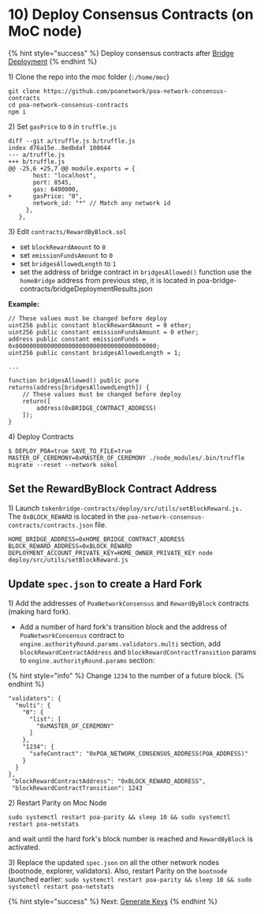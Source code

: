# 10\) Deploy Consensus Contracts \(on MoC node\)

{% hint style="success" %}
Deploy consensus contracts after [Bridge Deployment](bridge-deployment.md)
{% endhint %}

1\) Clone the repo into the moc folder \(`:/home/moc`\)

```text
git clone https://github.com/poanetwork/poa-network-consensus-contracts
cd poa-network-consensus-contracts
npm i
```

2\) Set `gasPrice` to `0` in `truffle.js`

```text
diff --git a/truffle.js b/truffle.js
index d76a15e..8edbdaf 100644
--- a/truffle.js
+++ b/truffle.js
@@ -25,6 +25,7 @@ module.exports = {
       host: "localhost",
       port: 8545,
       gas: 6400000,
+      gasPrice: "0",
       network_id: "*" // Match any network id
     },
   },
```

3\) Edit `contracts/RewardByBlock.sol`

* set `blockRewardAmount` to `0`
* set `emissionFundsAmount` to `0`
* set `bridgesAllowedLength` to `1`
* set the address of bridge contract in `bridgesAllowed()` function  use the  `homeBridge` address from previous step, it is located in poa-bridge-contracts/bridgeDeploymentResults.json

**Example:**

```text
// These values must be changed before deploy
uint256 public constant blockRewardAmount = 0 ether; 
uint256 public constant emissionFundsAmount = 0 ether;
address public constant emissionFunds = 0x0000000000000000000000000000000000000000;
uint256 public constant bridgesAllowedLength = 1;

...

function bridgesAllowed() public pure returns(address[bridgesAllowedLength]) {
    // These values must be changed before deploy
    return([
        address(0xBRIDGE_CONTRACT_ADDRESS)
    ]);
}
```

4\) Deploy Contracts

```text
$ DEPLOY_POA=true SAVE_TO_FILE=true MASTER_OF_CEREMONY=0xMASTER_OF_CEREMONY ./node_modules/.bin/truffle migrate --reset --network sokol
```

## Set the RewardByBlock Contract Address

1\) Launch `tokenbridge-contracts/deploy/src/utils/setBlockReward.js.` The `0xBLOCK_REWARD` is located in the `poa-network-consensus-contracts/contracts.json` file.

```text
HOME_BRIDGE_ADDRESS=0xHOME_BRIDGE_CONTRACT_ADDRESS BLOCK_REWARD_ADDRESS=0xBLOCK_REWARD  DEPLOYMENT_ACCOUNT_PRIVATE_KEY=HOME_OWNER_PRIVATE_KEY node deploy/src/utils/setBlockReward.js
```

## Update `spec.json` to create a Hard Fork

1\) Add the addresses of `PoaNetworkConsensus` and `RewardByBlock` contracts \(making hard fork\).

* Add a number of hard fork's transition block and the address of `PoaNetworkConsensus` contract to `engine.authorityRound.params.validators.multi` section, add `blockRewardContractAddress` and `blockRewardContractTransition` params to `engine.authorityRound.params` section:

{% hint style="info" %}
Change `1234` to the number of a future block.
{% endhint %}

```text
"validators": {
  "multi": {
    "0": {
      "list": [
        "0xMASTER_OF_CEREMONY"
      ]
    },
    "1234": {
      "safeContract": "0xPOA_NETWORK_CONSENSUS_ADDRESS(POA_ADDRESS)"
    }
  }
},
 "blockRewardContractAddress": "0xBLOCK_REWARD_ADDRESS",
 "blockRewardContractTransition": 1243
```

2\) Restart Parity on Moc Node

```text
sudo systemctl restart poa-parity && sleep 10 && sudo systemctl restart poa-netstats
```

and wait until the hard fork's block number is reached and `RewardByBlock` is activated.

3\) Replace the updated `spec.json` on all the other network nodes \(bootnode, explorer, validators\). Also, restart Parity on the `bootnode` launched earlier: `sudo systemctl restart poa-parity && sleep 10 && sudo systemctl restart poa-netstats`

{% hint style="success" %}
Next: [Generate Keys](generate-keys.md)
{% endhint %}



